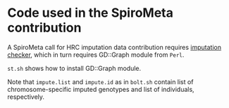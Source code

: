 # Code used in the SpiroMeta contribution

A SpiroMeta call for HRC imputation data contribution requires [imputation checker](http://www.well.ox.ac.uk/~wrayner/tools/Post-Imputation.html), which in turn requires GD::Graph module from `Perl`.

`st.sh` shows how to install GD::Graph module.

Note that `impute.list` and `impute.id` as in `bolt.sh` contain list of chromosome-specific imputed genotypes and list of individuals, respectively.

